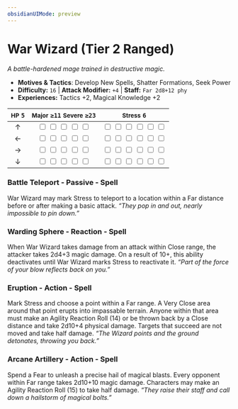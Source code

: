 ```yaml
---
obsidianUIMode: preview
---
```

# War Wizard (Tier 2 Ranged)

*A battle-hardened mage trained in destructive magic.*

- **Motives & Tactics**: Develop New Spells, Shatter Formations, Seek Power
- **Difficulty:** `16` | **Attack Modifier:** `+4` | **Staff:** `Far 2d8+12 phy`
- **Experiences:** Tactics +2, Magical Knowledge +2

| <small>HP</small> `5` | <small>Major</small> `≥11` <small>Severe</small> `≥23` | <small>Stress</small> `6` |
|:-:|:-:|:-:|
| ↑ |  <input type="checkbox" unchecked id="930044e7"> <input type="checkbox" unchecked id="8ef610b6"> <input type="checkbox" unchecked id="2aef1deb"> <input type="checkbox" unchecked id="c4a07776"> <input type="checkbox" unchecked id="fad54b24"> |  <input type="checkbox" unchecked id="3ca9be85"> <input type="checkbox" unchecked id="c521c3d1"> <input type="checkbox" unchecked id="4c4fded3"> <input type="checkbox" unchecked id="6fb3053f"> <input type="checkbox" unchecked id="88c3e7e8"> <input type="checkbox" unchecked id="9744deef"> |
| ← |  <input type="checkbox" unchecked id="63064dd7"> <input type="checkbox" unchecked id="13b19e8f"> <input type="checkbox" unchecked id="76bbcec5"> <input type="checkbox" unchecked id="436a2075"> <input type="checkbox" unchecked id="4564abed"> |  <input type="checkbox" unchecked id="cd66a3e5"> <input type="checkbox" unchecked id="7aa62c44"> <input type="checkbox" unchecked id="b40d4cdf"> <input type="checkbox" unchecked id="fd2da50c"> <input type="checkbox" unchecked id="72c2256f"> <input type="checkbox" unchecked id="bcd45f69"> |
| → |  <input type="checkbox" unchecked id="d3197bd6"> <input type="checkbox" unchecked id="145e60aa"> <input type="checkbox" unchecked id="c1248bdb"> <input type="checkbox" unchecked id="491b19d6"> <input type="checkbox" unchecked id="2d027f50"> |  <input type="checkbox" unchecked id="c9d96911"> <input type="checkbox" unchecked id="dad00efe"> <input type="checkbox" unchecked id="5f30622f"> <input type="checkbox" unchecked id="7f3c2bb5"> <input type="checkbox" unchecked id="8f3ea4e1"> <input type="checkbox" unchecked id="c8cc135c"> |
| ↓ |  <input type="checkbox" unchecked id="4197ee20"> <input type="checkbox" unchecked id="94ffc1f5"> <input type="checkbox" unchecked id="f6685866"> <input type="checkbox" unchecked id="76dbe771"> <input type="checkbox" unchecked id="afe49994"> |  <input type="checkbox" unchecked id="3b0e32c9"> <input type="checkbox" unchecked id="9fc600e5"> <input type="checkbox" unchecked id="422e7e34"> <input type="checkbox" unchecked id="e3ba579c"> <input type="checkbox" unchecked id="57c2da5e"> <input type="checkbox" unchecked id="df62b11d"> |

### Battle Teleport - Passive - Spell

War Wizard may mark Stress to teleport to a location within a Far distance before or after making a basic attack. *“They pop in and out, nearly impossible to pin down.”*

### Warding Sphere - Reaction - Spell

When War Wizard takes damage from an attack within Close range, the attacker takes 2d4+3 magic damage. On a result of 10+, this ability deactivates until War Wizard marks Stress to reactivate it. *“Part of the force of your blow reflects back on you.”*

### Eruption - Action - Spell

Mark Stress and choose a point within a Far range. A Very Close area around that point erupts into impassable terrain. Anyone within that area must make an Agility Reaction Roll (14) or be thrown back by a Close distance and take 2d10+4 physical damage. Targets that succeed are not moved and take half damage. *“The Wizard points and the ground detonates, throwing you back.”*

### Arcane Artillery - Action - Spell

Spend a Fear to unleash a precise hail of magical blasts. Every opponent within Far range takes 2d10+10 magic damage. Characters may make an Agility Reaction Roll (15) to take half damage. *“They raise their staff and call down a hailstorm of magical bolts.”*